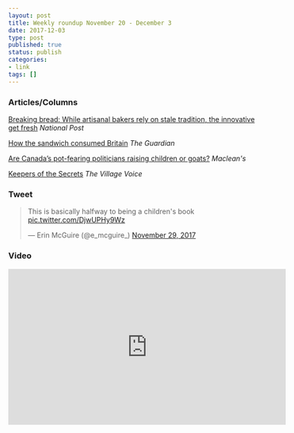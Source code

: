 ```yaml
---
layout: post
title: Weekly roundup November 20 - December 3
date: 2017-12-03
type: post
published: true
status: publish
categories:
- link
tags: []
---
```


### Articles/Columns

[Breaking bread: While artisanal bakers rely on stale tradition, the innovative get fresh](http://nationalpost.com/life/food/breaking-bread-while-artisanal-bakers-rely-on-stale-tradition-the-innovative-get-fresh "Breaking bread: While artisanal bakers rely on stale tradition, the innovative get fresh. By Laura Brehaut") *National Post*

[How the sandwich consumed Britain](https://www.theguardian.com/news/2017/nov/24/how-the-sandwich-consumed-britain "How the sandwich consumed Britain. By Sam Knight") *The Guardian*

[Are Canada’s pot-fearing politicians raising children or goats?](http://www.macleans.ca/news/canada/are-canadas-pot-fearing-politicians-raising-children-or-goats/ "Are Canada’s pot-fearing politicians raising children or goats? By Tabatha Southey") *Maclean's*

[Keepers of the Secrets](https://www.villagevoice.com/2017/09/20/keepers-of-the-secrets/ "Keepers of the Secrets. By James Somers") *The Village Voice*

### Tweet
<blockquote class="twitter-tweet" data-lang="en"><p lang="en" dir="ltr">This is basically halfway to being a children&#39;s book <a href="https://t.co/DjwUPHy9Wz">pic.twitter.com/DjwUPHy9Wz</a></p>&mdash; Erin McGuire (@e_mcguire_) <a href="https://twitter.com/e_mcguire_/status/935961091015958531?ref_src=twsrc%5Etfw">November 29, 2017</a></blockquote> <script async src="https://platform.twitter.com/widgets.js" charset="utf-8"></script> 

### Video
<iframe width="560" height="315" src="https://www.youtube-nocookie.com/embed/xD8PEJeqbfU?rel=0" frameborder="0" allowfullscreen></iframe>
